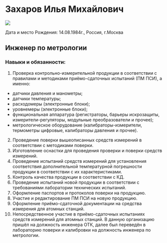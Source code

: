 # Захаров Илья Михайлович

![](https://img.hhcdn.ru/photo/700561913.jpeg?t=1666977773&h=KZe_LepJ_JA__beTAg9O5A)

Дата и место Рождения: 14.08.1984г., Россия, г.Москва

## Инженер по метрологии

### Навыки и обязанности:

1. Проверка контрольно-измерительной продукции в соответствии с правилами и методиками приёмо-сдаточных испытаний (ПМ ПСИ), а именно:
- датчики давления и манометры;
- датчики температуры;
- расходомеры (электронные блоки);
- уровнемеры (электронные блоки);
- функциональная аппаратура (регистраторы, барьеры искрозащиты, измерители-регуляторы, модульные преобразователи и прочее);
- метрологическое оборудование (калибраторы-измерители, термометры цифровые, калибраторы давления и прочее).
2. Проведение поверки вышеописанных средств измерений в соответствии с методиками поверки.
3. Изготовление оснастки для проведения проверки и поверки средств измерений.
4. Проведение испытаний средств измерений для установления соответствия дополнительной температурной погрешности продукции в соответствии с их характеристиками.
5. Контроль качества продукции в соответствии с КД.
6. Проведение испытаний новой продукции в соответствии с требованиями лаборатории технических испытаний.
7. Оформление паспортов и протоколов поверки на продукцию.
8. Участие и редактирование ПМ ПСИ на новую продукцию.
9. Оформление приёмо-сдаточной документации на средства измерения для атомных станций.
10. Непосредственное участие в приёмо-сдаточных испытаниях средств измерений для атомных станций.
В данную организацию пришёл на должность инженера ОТК, далее был переведён в лабораторию поверки и калибровки на должность инженера по метрологии.